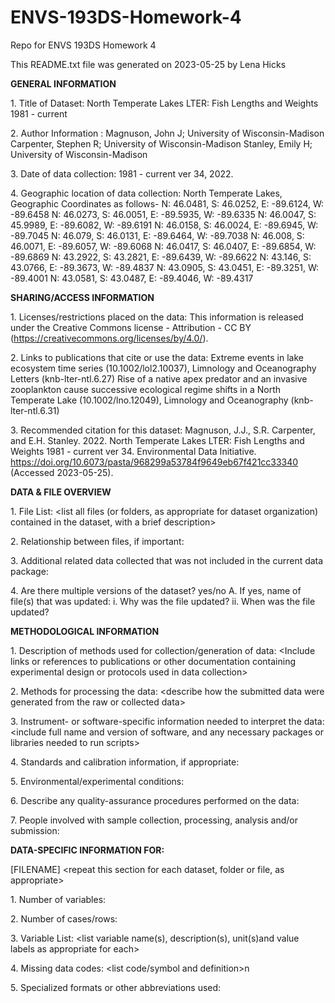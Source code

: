 # ENVS-193DS-Homework-4
Repo for ENVS 193DS Homework 4

This README.txt file was generated on 2023-05-25 by Lena Hicks

**GENERAL INFORMATION**

1\. Title of Dataset: North Temperate Lakes LTER: Fish Lengths and Weights 1981 - current

2\. Author Information :
Magnuson, John J; University of Wisconsin-Madison
Carpenter, Stephen R; University of Wisconsin-Madison
Stanley, Emily H; University of Wisconsin-Madison

3\. Date of data collection: 1981 - current ver 34, 2022.

4\. Geographic location of data collection: North Temperate Lakes, Geographic Coordinates as follows-
N: 46.0481, S: 46.0252, E: -89.6124, W: -89.6458
N: 46.0273, S: 46.0051, E: -89.5935, W: -89.6335
N: 46.0047, S: 45.9989, E: -89.6082, W: -89.6191
N: 46.0158, S: 46.0024, E: -89.6945, W: -89.7045
N: 46.079, S: 46.0131, E: -89.6464, W: -89.7038
N: 46.008, S: 46.0071, E: -89.6057, W: -89.6068
N: 46.0417, S: 46.0407, E: -89.6854, W: -89.6869
N: 43.2922, S: 43.2821, E: -89.6439, W: -89.6622
N: 43.146, S: 43.0766, E: -89.3673, W: -89.4837
N: 43.0905, S: 43.0451, E: -89.3251, W: -89.4001
N: 43.0581, S: 43.0487, E: -89.4046, W: -89.4317

**SHARING/ACCESS INFORMATION**

1\. Licenses/restrictions placed on the data: This information is released under the Creative Commons license - Attribution - CC BY (https://creativecommons.org/licenses/by/4.0/). 

2\. Links to publications that cite or use the data:
Extreme events in lake ecosystem time series (10.1002/lol2.10037), Limnology and Oceanography Letters (knb-lter-ntl.6.27)
Rise of a native apex predator and an invasive zooplankton cause successive ecological regime shifts in a North Temperate Lake (10.1002/lno.12049), Limnology and Oceanography (knb-lter-ntl.6.31)

3\. Recommended citation for this dataset: Magnuson, J.J., S.R. Carpenter, and E.H. Stanley. 2022. North Temperate Lakes LTER: Fish Lengths and Weights 1981 - current ver 34. Environmental Data Initiative. https://doi.org/10.6073/pasta/968299a53784f9649eb67f421cc33340 (Accessed 2023-05-25).

**DATA & FILE OVERVIEW**

1\. File List: \<list all files (or folders, as appropriate for dataset
organization) contained in the dataset, with a brief description\>

2\. Relationship between files, if important:

3\. Additional related data collected that was not included in the
current data package:

4\. Are there multiple versions of the dataset? yes/no A. If yes, name
of file(s) that was updated: i. Why was the file updated? ii. When was
the file updated?

**METHODOLOGICAL INFORMATION**

1\. Description of methods used for collection/generation of data:
\<Include links or references to publications or other documentation
containing experimental design or protocols used in data collection\>

2\. Methods for processing the data: \<describe how the submitted data
were generated from the raw or collected data\>

3\. Instrument- or software-specific information needed to interpret the
data: \<include full name and version of software, and any necessary
packages or libraries needed to run scripts\>

4\. Standards and calibration information, if appropriate:

5\. Environmental/experimental conditions:

6\. Describe any quality-assurance procedures performed on the data:

7\. People involved with sample collection, processing, analysis and/or
submission:

**DATA-SPECIFIC INFORMATION FOR:** 

\[FILENAME\] \<repeat this section for
each dataset, folder or file, as appropriate\>

1\. Number of variables:

2\. Number of cases/rows:

3\. Variable List: \<list variable name(s), description(s), unit(s)and
value labels as appropriate for each\>

4\. Missing data codes: \<list code/symbol and definition\>n

5\. Specialized formats or other abbreviations used: